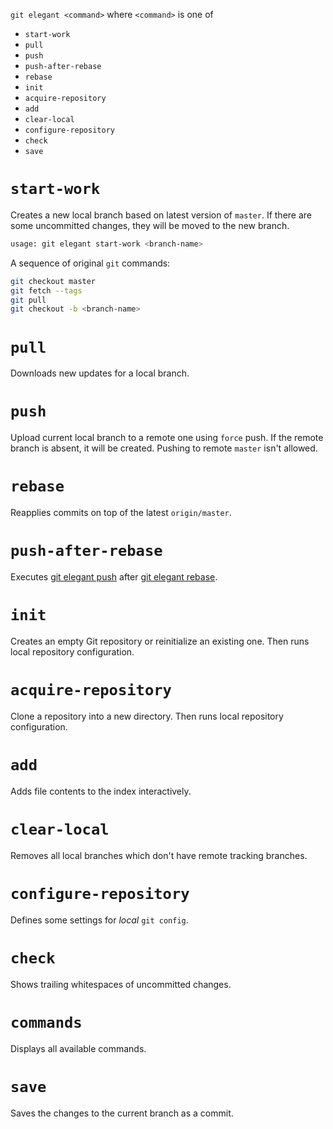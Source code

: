 `git elegant <command>` where `<command>` is one of

- `start-work`
- `pull`
- `push`
- `push-after-rebase`
- `rebase`
- `init`
- `acquire-repository`
- `add`
- `clear-local`
- `configure-repository`
- `check`
- `save`

# `start-work`
Creates a new local branch based on latest version of `master`. If there are some uncommitted
changes, they will be moved to the new branch.

```bash
usage: git elegant start-work <branch-name>
```

A sequence of original `git` commands:
```bash
git checkout master
git fetch --tags
git pull
git checkout -b <branch-name>
```

# `pull`
Downloads new updates for a local branch.

# `push`
Upload current local branch to a remote one using `force` push. If the remote branch is absent, it will be created. Pushing to remote `master` isn't allowed.

# `rebase`
Reapplies commits on top of the latest `origin/master`.

# `push-after-rebase`
Executes [git elegant push](#push) after [git elegant rebase](#rebase).

# `init`
Creates an empty Git repository or reinitialize an existing one. Then runs local repository configuration.

# `acquire-repository`
Clone a repository into a new directory. Then runs local repository configuration.

# `add`
Adds file contents to the index interactively.

# `clear-local`
Removes all local branches which don't have remote tracking branches.

# `configure-repository`
Defines some settings for _local_ `git config`.

# `check`
Shows trailing whitespaces of uncommitted changes.

# `commands`
Displays all available commands.

# `save`
Saves the changes to the current branch as a commit.
